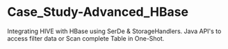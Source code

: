 # Case_Study-Advanced_HBase
Integrating HIVE with HBase using SerDe &amp; StorageHandlers. Java API's to access filter data or Scan complete Table in One-Shot.
